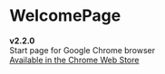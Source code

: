 # WelcomePage
<strong>v2.2.0</strong><br>
Start page for Google Chrome browser<br>
<a href="https://chrome.google.com/webstore/detail/welcomepage/jigianpegfcffonfkgmailhacnccobaj" target="_blank">Available in the Chrome Web Store</a>
